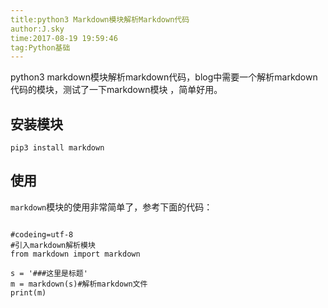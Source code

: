 ```yaml
---
title:python3 Markdown模块解析Markdown代码
author:J.sky
time:2017-08-19 19:59:46
tag:Python基础
---
```


python3 markdown模块解析markdown代码，blog中需要一个解析markdown代码的模块，测试了一下markdown模块 ，简单好用。

## 安装模块

`pip3 install markdown`


## 使用

`markdown`模块的使用非常简单了，参考下面的代码：

<pre><code class="python">
#codeing=utf-8
#引入markdown解析模块
from markdown import markdown

s = '###这里是标题'
m = markdown(s)#解析markdown文件
print(m)
</code></pre>